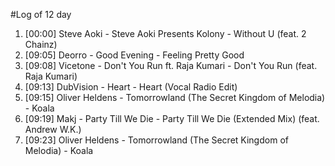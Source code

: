 #Log of 12 day

1. [00:00] Steve Aoki - Steve Aoki Presents Kolony - Without U (feat. 2 Chainz)
1. [09:05] Deorro - Good Evening - Feeling Pretty Good
1. [09:08] Vicetone - Don't You Run ft. Raja Kumari - Don't You Run (feat. Raja Kumari)
1. [09:13] DubVision - Heart - Heart (Vocal Radio Edit)
1. [09:15] Oliver Heldens - Tomorrowland (The Secret Kingdom of Melodia) - Koala
1. [09:19] Makj - Party Till We Die - Party Till We Die (Extended Mix) (feat. Andrew W.K.)
1. [09:23] Oliver Heldens - Tomorrowland (The Secret Kingdom of Melodia) - Koala
